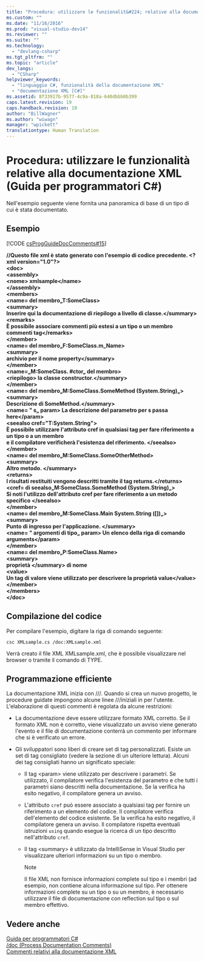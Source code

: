 ```yaml
---
title: "Procedura: utilizzare le funzionalit&#224; relative alla documentazione XML (Guida per programmatori C#) | Microsoft Docs"
ms.custom: ""
ms.date: "11/16/2016"
ms.prod: "visual-studio-dev14"
ms.reviewer: ""
ms.suite: ""
ms.technology: 
  - "devlang-csharp"
ms.tgt_pltfrm: ""
ms.topic: "article"
dev_langs: 
  - "CSharp"
helpviewer_keywords: 
  - "linguaggio C#, funzionalità della documentazione XML"
  - "documentazione XML [C#]"
ms.assetid: 8f33917b-9577-4c9a-818a-640dbbb0b399
caps.latest.revision: 19
caps.handback.revision: 19
author: "BillWagner"
ms.author: "wiwagn"
manager: "wpickett"
translationtype: Human Translation
---
```

# Procedura: utilizzare le funzionalit&#224; relative alla documentazione XML (Guida per programmatori C#)
Nell'esempio seguente viene fornita una panoramica di base di un tipo di cui è stata documentato.  
  
## Esempio  
 [!CODE [csProgGuideDocComments#15](../CodeSnippet/VS_Snippets_VBCSharp/csProgGuideDocComments#15)]  
  
  **\/\/Questo file xml è stato generato con l'esempio di codice precedente.  \<?xml version\="1.0"?\>**  
**\<doc\>**  
 **\<assembly\>**  
 **\<nome\> xmlsample\<\/name\>**  
 **\<\/assembly\>**  
 **\<members\>**  
 **\<name\= del membro„T:SomeClass\>**   
 **\<summary\>**  
 **Inserire qui la documentazione di riepilogo a livello di classe.\<\/summary\>**  
 **\<remarks\>**  
 **È possibile associare commenti più estesi a un tipo o un membro**   
 **commenti tag\<\/remarks\>**  
 **\<\/member\>**  
 **\<name\= del membro„F:SomeClass.m\_Name\>**   
 **\<summary\>**  
 **archivio per il nome property\<\/summary\>**  
 **\<\/member\>**  
 **\<name\=„M:SomeClass. \#ctor„ del membro\>**   
 **\<riepilogo\> la classe constructor.\<\/summary\>**   
 **\<\/member\>**  
 **\<name\= del membro„M:SomeClass.SomeMethod \(System.String\)„\>**   
 **\<summary\>**  
 **Descrizione di SomeMethod.\<\/summary\>**  
 **\<name\= " s„ param\> La descrizione del parametro per s passa here\<\/param\>**  
 **\<seealso cref\="T:System.String"\>**  
 **È possibile utilizzare l'attributo cref in qualsiasi tag per fare riferimento a un tipo o a un membro**   
 **e il compilatore verificherà l'esistenza del riferimento.  \<\/seealso\>**  
 **\<\/member\>**  
 **\<name\= del membro„M:SomeClass.SomeOtherMethod\>**   
 **\<summary\>**  
 **Altro metodo.  \<\/summary\>**  
 **\<returns\>**  
 **I risultati restituiti vengono descritti tramite il tag returns.\<\/returns\>**  
 **\<cref\= di seealso„M:SomeClass.SomeMethod \(System.String\)„\>**   
 **Si noti l'utilizzo dell'attributo cref per fare riferimento a un metodo specifico \<\/seealso\>**  
 **\<\/member\>**  
 **\<name\= del membro„M:SomeClass.Main System.String \(\[\]\)„\>**   
 **\<summary\>**  
 **Punto di ingresso per l'applicazione.  \<\/summary\>**  
 **\<name\= " argomenti di tipo„ param\> Un elenco della riga di comando arguments\<\/param\>**  
 **\<\/member\>**  
 **\<name\= del membro„P:SomeClass.Name\>**   
 **\<summary\>**  
 **proprietà \<\/summary\> di nome**  
 **\<value\>**  
 **Un tag di valore viene utilizzato per descrivere la proprietà value\<\/value\>**  
 **\<\/member\>**  
 **\<\/members\>**  
**\<\/doc\>**    
## Compilazione del codice  
 Per compilare l'esempio, digitare la riga di comando seguente:  
  
 `csc XMLsample.cs /doc:XMLsample.xml`  
  
 Verrà creato il file XML XMLsample.xml, che è possibile visualizzare nel browser o tramite il comando di TYPE.  
  
## Programmazione efficiente  
 La documentazione XML inizia con \/\/\/.  Quando si crea un nuovo progetto, le procedure guidate impongono alcune linee \/\/\/iniziali in per l'utente.  L'elaborazione di questi commenti è regolata da alcune restrizioni:  
  
-   La documentazione deve essere utilizzare formato XML corretto.  Se il formato XML non è corretto, viene visualizzato un avviso viene generato l'evento e il file di documentazione conterrà un commento per informare che si è verificato un errore.  
  
-   Gli sviluppatori sono liberi di creare set di tag personalizzati.  Esiste un set di tag consigliato \(vedere la sezione di un ulteriore lettura\).  Alcuni dei tag consigliati hanno un significato speciale:  
  
    -   Il tag \<param\> viene utilizzato per descrivere i parametri.  Se utilizzato, il compilatore verifica l'esistenza del parametro e che tutti i parametri siano descritti nella documentazione.  Se la verifica ha esito negativo, il compilatore genera un avviso.  
  
    -   L'attributo `cref` può essere associato a qualsiasi tag per fornire un riferimento a un elemento del codice.  Il compilatore verifica dell'elemento del codice esistente.  Se la verifica ha esito negativo, il compilatore genera un avviso.  Il compilatore rispetta eventuali istruzioni `using` quando esegue la ricerca di un tipo descritto nell'attributo `cref`.  
  
    -   Il tag \<summary\> è utilizzato da IntelliSense in Visual Studio per visualizzare ulteriori informazioni su un tipo o membro.  
  
        > [!NOTE]
        >  Il file XML non fornisce informazioni complete sul tipo e i membri \(ad esempio, non contiene alcuna informazione sul tipo.  Per ottenere informazioni complete su un tipo o su un membro, è necessario utilizzare il file di documentazione con reflection sul tipo o sul membro effettivo.  
  
## Vedere anche  
 [Guida per programmatori C\#](../../../csharp/programming-guide/index.md)   
 [\/doc \(Process Documentation Comments\)](../../../csharp/language-reference/compiler-options/doc-compiler-option.md)   
 [Commenti relativi alla documentazione XML](../../../csharp/programming-guide/xmldoc/xml-documentation-comments.md)